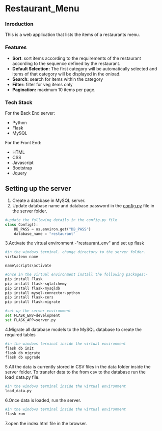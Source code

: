 # Restaurant_Menu

### Inroduction

This is a web application that lists the items of a restaurants menu. 

### Features

- **Sort**: sort items according to the requirements of the restaurant according to the sequence defined by the restaurant.
- **Default Selection:** The first category will be automatically selected and items of that category will be displayed in the onload.
- **Search:** search for items within the category
- **Filter:** filter for veg items only
- **Pagination:** maximum 10 items per page.

### Tech Stack

For the Back End server:

- Python
- Flask
- MySQL

For the Front End:

- HTML
- CSS
- Javascript
- Bootstrap
- Jquery

## Setting up the server

1. Create a database in MySQL server.
2. Update database name and database password in the [config.py](http://config.py) file in the server folder.

```python
#update the following details in the config.py file
class Config():
    DB_PASS = os.environ.get("DB_PASS")
    database_name = "restaurant"
```

3.Activate the virtual environment -"restaurant_env" and set up flask

```bash
#in the windows terminal. change directory to the server folder.
virtualenv name

name\scripts\activate

#once in the virtual environment install the following packages:-
pip install Flask
pip install flask-sqlalchemy
pip install flask-mysqldb
pip install mysql-connector-python
pip install flask-cors
pip install flask-migrate

#set up the server environment
set FLASK_ENV=development
set FLASK_APP=server.py
```

4.Migrate all database models to the MySQL database to create the required tables

```bash
#in the windows terminal inside the virtual environment
flask db init
flask db migrate 
flask db upgrade
```

5.All the data is currently stored in CSV files in the data folder inside the server folder. To transfer data to the from csv to the database run the load_data.py file.

```bash
#in the windows terminal inside the virtual environment
load_data.py
```

6.Once data is loaded, run the server.

```bash
#in the windows terminal inside the virtual environment
flask run
```

7.open the index.html file in the browser.